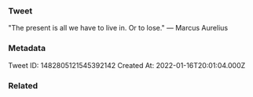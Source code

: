 ### Tweet
"The present is all we have to live in. Or to lose." — Marcus Aurelius

### Metadata
Tweet ID: 1482805121545392142
Created At: 2022-01-16T20:01:04.000Z

### Related

